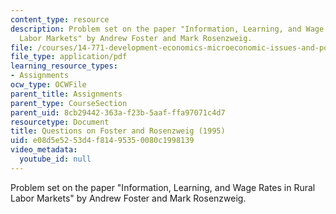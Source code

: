 ```yaml
---
content_type: resource
description: Problem set on the paper "Information, Learning, and Wage Rates in Rural
  Labor Markets" by Andrew Foster and Mark Rosenzweig.
file: /courses/14-771-development-economics-microeconomic-issues-and-policy-models-fall-2008/e08d5e5253d4f81495350080c1998139_assn7.pdf
file_type: application/pdf
learning_resource_types:
- Assignments
ocw_type: OCWFile
parent_title: Assignments
parent_type: CourseSection
parent_uid: 8cb29442-363a-f23b-5aaf-ffa97071c4d7
resourcetype: Document
title: Questions on Foster and Rosenzweig (1995)
uid: e08d5e52-53d4-f814-9535-0080c1998139
video_metadata:
  youtube_id: null
---
```

Problem set on the paper "Information, Learning, and Wage Rates in Rural Labor Markets" by Andrew Foster and Mark Rosenzweig.

